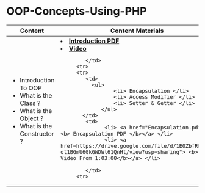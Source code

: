 # OOP-Concepts-Using-PHP

<table>  
        <thead>
           <th> Content </th>
           <th> Content Materials </th>
        </thead>
        <tr>
            <td> 
              <ul>  
                     <li> Introduction To OOP </li>
                     <li> What is the Class ? </li>
                     <li> What is the Object ? </li>
                     <li> What is the Constructor ? </li>
                 </ul>
           </td> 
            <td>
                  <li> <a href="OOP Introduction.pdf"> <b> Introduction PDF </b></a> </li>
                  <li> <a href=https://drive.google.com/file/d/1E0ZbfRb9iv-ot1BGmU6GkGWDWl61QnHt/view?usp=sharing"> <b> Video</b></a> </li>
                  
            </td>
         <tr>
         <tr>
            <td> 
              <ul>  
                     <li> Encapsulation </li>
                     <li> Access Modifier </li>
                     <li> Setter & Getter </li>
                 </ul>
           </td> 
            <td>
                  <li> <a href="Encapsulation.pdf"> <b> Encapsulation PDF </b></a> </li>
                  <li> <a href=https://drive.google.com/file/d/1E0ZbfRb9iv-ot1BGmU6GkGWDWl61QnHt/view?usp=sharing"> <b> Video From 1:03:00</b></a> </li>

            </td>
         <tr>
         
</table>
